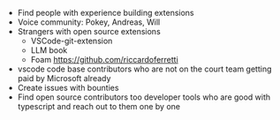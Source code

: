 - Find people with experience building extensions
- Voice community: Pokey, Andreas, Will
- Strangers with open source extensions
  - VSCode-git-extension
  - LLM book
  - Foam https://github.com/riccardoferretti
- vscode code base contributors who are not on the court team getting paid by Microsoft already
- Create issues with bounties
- Find open source contributors too developer tools who are good with typescript and reach out to them one by one
